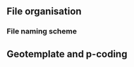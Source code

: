 File organisation
-----------------

### File naming scheme

Geotemplate and p-coding
------------------------
